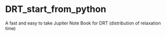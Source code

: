 # DRT_start_from_python
A fast and easy to take Jupiter Note Book for DRT (distribution of relaxation time)
